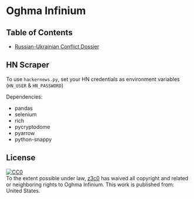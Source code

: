 # Oghma Infinium

## Table of Contents

- [Russian-Ukrainian Conflict Dossier](global/russia_ukraine.md)

## HN Scraper

To use `hackernews.py`, set your HN credentials as environment variables (`HN_USER` & `HN_PASSWORD`)

Dependencies:

- pandas
- selenium
- rich
- pycryptodome
- pyarrow
- python-snappy

## License

<p xmlns:dct="http://purl.org/dc/terms/" xmlns:vcard="http://www.w3.org/2001/vcard-rdf/3.0#">
  <a rel="license"
     href="http://creativecommons.org/publicdomain/zero/1.0/">
    <img src="http://i.creativecommons.org/p/zero/1.0/88x31.png" style="border-style: none;" alt="CC0" />
  </a>
  <br />
  To the extent possible under law,
  <a rel="dct:publisher"
     href="https://gitlab.com/z3c0/oghma_infinium">
    <span property="dct:title">z3c0</span></a>
  has waived all copyright and related or neighboring rights to
  <span property="dct:title">Oghma Infinium</span>.
This work is published from:
<span property="vcard:Country" datatype="dct:ISO3166"
      content="US" about="https://gitlab.com/z3c0/oghma_infinium">
  United States</span>.
</p>


